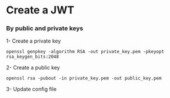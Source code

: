 # Create a JWT #
### By public and private keys ###

1- Create a private key
```
openssl genpkey -algorithm RSA -out private_key.pem -pkeyopt rsa_keygen_bits:2048
```

2- Create a public key
```
openssl rsa -pubout -in private_key.pem -out public_key.pem
```

3- Update config file
